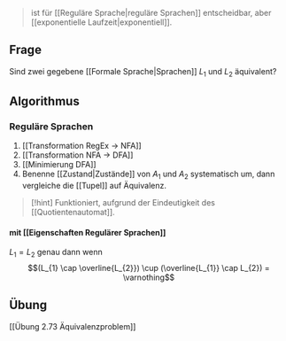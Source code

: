 > ist für [[Reguläre Sprache|reguläre Sprachen]] entscheidbar, aber [[exponentielle Laufzeit|exponentiell]].

## Frage
Sind zwei gegebene [[Formale Sprache|Sprachen]] $L_{1}$ und $L_{2}$ äquivalent?

## Algorithmus
### Reguläre Sprachen
1. [[Transformation RegEx -> NFA]]
2. [[Transformation NFA -> DFA]]
3. [[Minimierung DFA]]
4. Benenne [[Zustand|Zustände]] von $A_{1}$ und $A_{2}$ systematisch um, dann vergleiche die [[Tupel]] auf Äquivalenz.

> [!hint] Funktioniert, aufgrund der Eindeutigkeit des [[Quotientenautomat]].

#### mit [[Eigenschaften Regulärer Sprachen]]
$L_{1} = L_{2}$ genau dann wenn
$$(L_{1} \cap \overline{L_{2}}) \cup (\overline{L_{1}} \cap L_{2}) = \varnothing$$
## Übung
[[Übung 2.73 Äquivalenzproblem]]